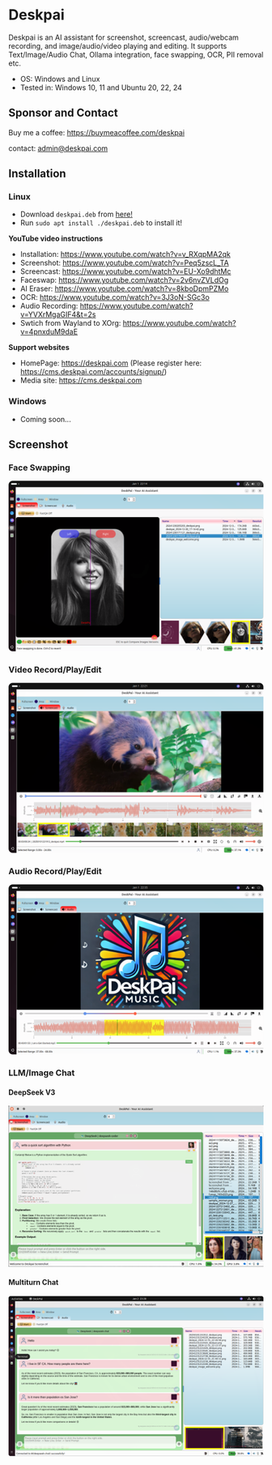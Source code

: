 # Deskpai

Deskpai is an AI assistant for screenshot, screencast, audio/webcam recording, and image/audio/video playing and editing. It supports Text/Image/Audio Chat, Ollama integration, face swapping, OCR, PII removal etc.

- OS: Windows and Linux
- Tested in: Windows 10, 11 and Ubuntu 20, 22, 24

## Sponsor and Contact

Buy me a coffee: https://buymeacoffee.com/deskpai

contact: [admin@deskpai.com](mailto:admin@deskpai.com)


## Installation

### Linux

- Download `deskpai.deb` from [here!](https://cms.deskpai.com/download)
- Run `sudo apt install ./deskpai.deb` to install it!

**YouTube video instructions**
- Installation: https://www.youtube.com/watch?v=v_RXqpMA2qk
- Screenshot: https://www.youtube.com/watch?v=Peq5zscL_TA
- Screencast: https://www.youtube.com/watch?v=EU-Xo9dhtMc
- Faceswap: https://www.youtube.com/watch?v=2v6nvZVLdOg
- AI Eraser: https://www.youtube.com/watch?v=8kboDpmPZMo
- OCR: https://www.youtube.com/watch?v=3J3oN-SGc3o
- Audio Recording: https://www.youtube.com/watch?v=YVXrMgaGIF4&t=2s
- Swtich from Wayland to XOrg: https://www.youtube.com/watch?v=4pnxduM9daE

**Support websites**
- HomePage: https://deskpai.com (Please register here: https://cms.deskpai.com/accounts/signup/)
- Media site: https://cms.deskpai.com



### Windows

- Coming soon...

## Screenshot

### Face Swapping

![Face Swapping](img/ss1.png)

### Video Record/Play/Edit

![Video Player/Editor](img/ss2.png)

### Audio Record/Play/Edit

![Audio Player/Editor](img/ss3.png)

### LLM/Image Chat

#### DeepSeek V3

![Chat with LLM](img/ss4.png)

#### Multiturn Chat

![Chat with LLM](img/ss5.png)

